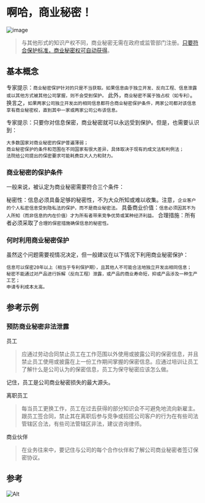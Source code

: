 # 啊哈，商业秘密！

![image](https://user-images.githubusercontent.com/100820028/156491612-d89bdc85-af90-49e3-88d7-dc733e85d30c.png)
> 与其他形式的知识产权不同，商业秘密无需在政府或监管部门注册。[只要符合保护标准，商业秘密权可自动获得](https://www.wipo.int/sme/zh/obtain_ip_rights/trade_secrets.html)。

## 基本概念

专家提示：`商业秘密保护针对的只是不当获取。如果信息由于独立开发、反向工程、信息泄露或以其他方式被其他公司掌握，则不会受到保护。`
此外，`商业秘密不属于独占权（如专利）`。换言之，`如果两家公司独立开发出的相同信息都符合商业秘密保护条件，两家公司都对该信息享有商业秘密权，直到其中一家或两家公司公布该信息。`

专家提示：只要你对信息保密，商业秘密就可以永远受到保护。但是，也需要认识到：
```
大多数国家对商业秘密的保护普遍薄弱；
商业秘密保护的条件和范围在不同国家有很大差异，具体取决于现有的成文法和判例法；
法院给公司提出的保密要求可能耗费巨大人力和财力。
```

### 商业秘密的保护条件

一般来说，被认定为商业秘密需要符合三个条件：

秘密性：信息必须具备足够的秘密性，不为大众所知或难以收集。注意，`企业客户的个人私密信息受到隐私法的保护，而不是商业秘密法。`
具备商业价值：`信息必须因其不为人所知（而非信息的内在价值）才为所有者带来竞争优势或某种经济利益。`
合理措施：所有者必须采取了`合理的保密措施确保信息的秘密性。`

### 何时利用商业秘密保护

虽然这个问题需要视情况决定，但一般建议在以下情况下利用商业秘密保护：

```
信息可以保密20年以上（相当于专利保护期），且其他人不可能合法地独立开发出相同信息；
秘密不能通过对产品进行拆解（反向工程）泄露，或产品的商业寿命短，抑或产品涉及一种生产工艺；
申请专利成本太高。
```

## 参考示例

### 预防商业秘密非法泄露

员工

> 应通过劳动合同禁止员工在工作范围以外使用或披露公司的保密信息，并且禁止员工使用或披露在上一份工作期间掌握的保密信息。应通过培训让员工了解什么是公司认为的保密信息，员工为保守秘密应该怎么做。

记住，员工是公司商业秘密损失的最大源头。

离职员工

> 每当员工更换工作，员工在过去获得的部分知识会不可避免地流向新雇主。跟员工签合同，禁止其在离职后参与竞争或招揽公司客户的行为在有些司法管辖区合法，有些司法管辖区非法，建议咨询律师。

商业伙伴

> 在业务往来中，要记住与公司的每个合作伙伴和了解公司商业秘密者签订保密协议。

## 参考

![Alt](https://repobeats.axiom.co/api/embed/8af4804fe78d5a2b39f5f17e326cb9f07ce79c37.svg "Repobeats analytics image")
